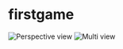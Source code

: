 # firstgame

![Perspective view](https://i.imgur.com/9IR9L4F.png)
![Multi view](https://i.imgur.com/B3jkqsL.png)

